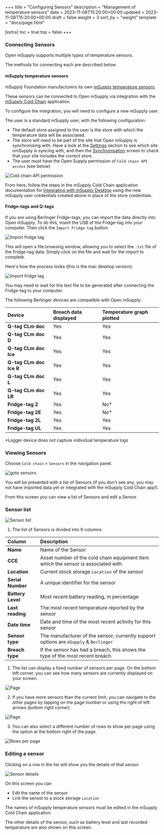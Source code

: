 +++
title = "Configuring Sensors"
description = "Management of temperature sensors"
date = 2023-11-08T15:20:00+00:00
updated = 2023-11-08T15:20:00+00:00
draft = false
weight = 3
sort_by = "weight"
template = "docs/page.html"

[extra]
toc = true
top = false
+++

### Connecting Sensors

Open mSupply supports multiple types of temperature sensors. 

The methods for connecting each are described below.

#### mSupply temperature sensors

mSupply Foundation manufacturers its own [mSupply temperature sensors](https://msupply.foundation/open-msupply/cold-chain/#mSupplySensor).

These sensors can be connected to Open mSupply via integration with the [mSupply Cold Chain](/docs/24b_coldchain/24-1-introduction/) application.

To configure the integration, you will need to configure a new mSupply user.

The user is a standard mSupply user, with the following configuration:

- The default store assigned to the user is the store with which the temperature data will be associated.
- The store will need to be part of the site that Open mSupply is synchronising with. Have a look at the [Settings](/docs/5_sync/5-5-syncsettings/) section to see which site omSupply is syncing with, and then the [Synchronisation](https://docs.msupply.org.nz/synchronisation:sync_sites#viewing_sync_sites) screen to check that your site includes the correct store.
- The user must have the Open Supply permission of `Cold chain API access` (see below)

![Cold chain API permission](/docs/coldchain/images/coldchain_permission.png)

From here, follow the steps in the mSupply Cold Chain application documentation for [Integrating with mSupply Desktop](/coldchain/desktop-integration/#msupply-desktop-setup-steps) using the new mSupply user credentials created above in place of the store credentials.

#### Fridge-tags and Q-tags

If you are using Berlinger Fridge-tags, you can import the data directly into Open mSupply. To do this, insert the USB of the Fridge-tag into your computer.
Then click the `Import Fridge-tag` button:

![Import fridge tag](/docs/coldchain/images/import_fridge_tag.png)

This will open a file browsing window, allowing you to select the `.txt` file of the Fridge-tag data. Simply click on the file and wait for the import to complete.

Here's how the process looks (this is the mac desktop version):

![Import fridge tag](/docs/coldchain/images/import_fridge_tag.gif)

<div class="note">You may need to wait for the text file to be generated after connecting the Fridge-tag to your computer.</div>

The following Berlinger devices are compatible with Open mSupply:

| Device                  | Breach data displayed | Temperature graph plotted |
| :---------------------- | :-------------------- | :------------------------ |
| **Q-tag CLm doc**       | Yes                   | Yes                       |
| **Q-tag CLm doc D**     | Yes                   | Yes                       |
| **Q-tag CLm doc Ice**   | Yes                   | Yes                       |
| **Q-tag CLm doc Ice R** | Yes                   | Yes                       |
| **Q-tag CLm doc L**     | Yes                   | Yes                       |
| **Q-tag CLm doc LR**    | Yes                   | Yes                       |
| **Fridge-tag 2**        | Yes                   | No\*                      |
| **Fridge-tag 2E**       | Yes                   | No\*                      |
| **Fridge-tag 2L**       | Yes                   | Yes                       |
| **Fridge-tag UL**       | Yes                   | Yes                       |

\*Logger device does not capture individual temperature logs


### Viewing Sensors

Choose `Cold chain` > `Sensors` in the navigation panel.

![goto sensors](/docs/coldchain/images/goto_sensors.png)

You will be presented with a list of Sensors (if you don't see any, you may not have imported data yet or integrated with the mSupply Cold Chain app!).

From this screen you can view a list of Sensors and edit a Sensor.

### Sensor list

![Sensor list](/docs/coldchain/images/sensor_list.png)

1. The list of Sensors is divided into 9 columns:

| Column            | Description                                                                                         |
| :---------------- | :-------------------------------------------------------------------------------------------------- |
| **Name**          | Name of the Sensor                                                                                  |
| **CCE**           | Asset number of the cold chain equipment item which the sensor is associated with                   |
| **Location**      | Current stock storage `Location` of the sensor                                                                      |
| **Serial Number** | A unique identifier for the sensor                                                                  |
| **Battery Level** | Most recent battery reading, in percentage                                                          |
| **Last reading**  | The most recent temperature reported by the sensor                                                  |
| **Date time**     | Date and time of the most recent activity for this sensor                                           |
| **Sensor type**   | The manufacturer of the sensor, currently support options are `mSupply` & `Berlinger` |
| **Breach type**   | If the sensor has had a breach, this shows the type of the most recent breach                       |

1. The list can display a fixed number of sensors per page. On the bottom left corner, you can see how many sensors are currently displayed on your screen.

![Page](/docs/introduction/images/list_showing.png)

2. If you have more sensors than the current limit, you can navigate to the other pages by tapping on the page number or using the right of left arrows (bottom right corner).

![Page](/docs/introduction/images/list_pagenumbers.png)

3. You can also select a different number of rows to show per page using the option at the bottom right of the page.

![Rows per page](/docs/introduction/images/rows-per-page-select.png)

### Editing a sensor

Clicking on a row in the list will show you the details of that sensor

![Sensor details](/docs/coldchain/images/sensor_details.png)

On this screen you can

- Edit the name of the sensor
- Link the sensor to a stock storage `Location`

<div class="note">The names of mSupply temperature sensors must be edited in the mSupply Cold Chain application</div>

The other details of the sensor, such as battery level and last recorded temperature are also shown on this screen.
